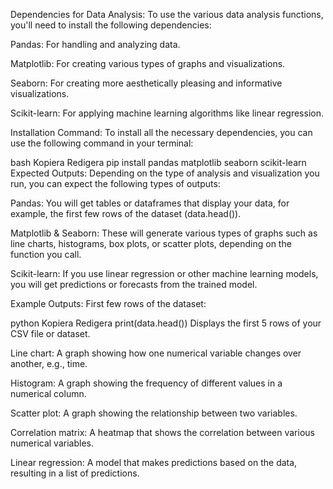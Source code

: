 Dependencies for Data Analysis:
To use the various data analysis functions, you'll need to install the following dependencies:

Pandas: For handling and analyzing data.

Matplotlib: For creating various types of graphs and visualizations.

Seaborn: For creating more aesthetically pleasing and informative visualizations.

Scikit-learn: For applying machine learning algorithms like linear regression.

Installation Command:
To install all the necessary dependencies, you can use the following command in your terminal:

bash
Kopiera
Redigera
pip install pandas matplotlib seaborn scikit-learn
Expected Outputs:
Depending on the type of analysis and visualization you run, you can expect the following types of outputs:

Pandas: You will get tables or dataframes that display your data, for example, the first few rows of the dataset (data.head()).

Matplotlib & Seaborn: These will generate various types of graphs such as line charts, histograms, box plots, or scatter plots, depending on the function you call.

Scikit-learn: If you use linear regression or other machine learning models, you will get predictions or forecasts from the trained model.

Example Outputs:
First few rows of the dataset:

python
Kopiera
Redigera
print(data.head())
Displays the first 5 rows of your CSV file or dataset.

Line chart: A graph showing how one numerical variable changes over another, e.g., time.

Histogram: A graph showing the frequency of different values in a numerical column.

Scatter plot: A graph showing the relationship between two variables.

Correlation matrix: A heatmap that shows the correlation between various numerical variables.

Linear regression: A model that makes predictions based on the data, resulting in a list of predictions.